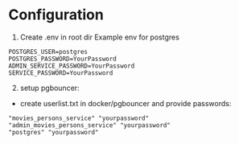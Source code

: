 # Configuration
1.  Create .env in root dir
Example env for postgres
```env
POSTGRES_USER=postgres
POSTGRES_PASSWORD=YourPassword
ADMIN_SERVICE_PASSWORD=YourPassword
SERVICE_PASSWORD=YourPassword
```

2. setup pgbouncer:
* create userlist.txt in docker/pgbouncer and provide passwords: 
```
"movies_persons_service" "yourpassword"
"admin_movies_persons_service" "yourpassword"
"postgres" "yourpassword"
```